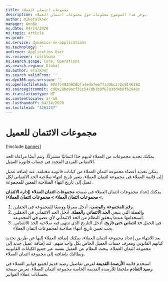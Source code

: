 ```yaml
---
title: مجموعات ائتمان العملاء
description: يوفر هذا الموضوع معلومات حول مجموعات ائتمان العملاء.
author: mikefalkner
manager: AnnBe
ms.date: 04/14/2020
ms.topic: article
ms.prod: ''
ms.service: dynamics-ax-applications
ms.technology: ''
audience: Application User
ms.reviewer: roschloma
ms.search.scope: Core, Operations
ms.search.region: Global
ms.author: mfalkner
ms.search.validFrom: ''
ms.dyn365.ops.version: ''
ms.openlocfilehash: 90d75493b928bfa4edafeef7730bc272c9146192
ms.sourcegitcommit: cd8a28be0acf31c547db1b8f6703dd4b0f62940c
ms.translationtype: HT
ms.contentlocale: ar-SA
ms.lasthandoff: 04/14/2020
ms.locfileid: "3261247"
---
```

# <a name="customer-credit-groups"></a>مجموعات الائتمان للعميل

[!include [banner](../includes/banner.md)]

يمكنك تحديد مجموعات من العملاء لديهم حدًا ائتمانيًا مشتركًا. وتتم أيضًا مراعاة الحد الائتماني الفردي المحدد في حساب فاتورة العميل.

يمكن تحديد أعضاء مجموعة ائتمان العملاء من كيانات قانونية مختلفة. عند إضافة عميل إلى قائمة العملاء في مجموعة ائتمان العملاء، يتغير تاريخ انتهاء صلاحية الحد الائتماني لكل عميل إلى تاريخ انتهاء الصلاحية المعين للمجموعة.

يمكنك إعداد مجموعات ائتمان العملاء في صفحة **مجموعات ائتمان العملاء** (**إدارة الائتمان \> مجموعات ائتمان العملاء \> مجموعات ائتمان العملاء**).

1. في الحقلين‏‎ **رقم المجموعة** و**الوصف**، أدخل معرفًا ووصفًا للمجموعة.
2. في الحقلين‏‎ **الحد الائتماني** و**العملة**، أدخل الحد الائتماني‏‎ والعملة التي ينبغي استخدامها عندما يتحقق النظام من الحد الائتماني لأي عضو في المجموعة.
3. في الحقل **حد ائتماني حتى تاريخ**، أدخل التاريخ الذي تنتهي فيه صلاحية الحد الائتماني. يجب تعيين تاريخ انتهاء صلاحية لمجموعات ائتمان العملاء.

بعد الانتهاء من إعداد مجموعة ائتمان العملاء، يمكنك إضافة العملاء إليها عن طريق تحديد كيانهم القانوني ومعرف حساب العميل الخاص بكل واحد منهم. عند إضافة عميل جديد إلى مجموعة ائتمان العملاء، يبحث النظام عن العميل نفسه عبر جميع الكيانات القانونية ويطالبك بإضافته إلى مجموعة ائتمان العملاء.

استخدم قائمة **الأرصدة القديمة‬** لعرض تفاصيل رصيد قديم لجميع فواتير العملاء في مجموعة ائتمان العملاء. تعرض صفحة‏‎ **رصيد التقادم** ملخصًا للأرصدة القديمة الخاصة بحسابات عملاء الفواتير.
